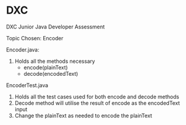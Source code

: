 # DXC
DXC Junior Java Developer Assessment

Topic Chosen: Encoder

Encoder.java:
1. Holds all the methods necessary
    - encode(plainText)
    - decode(encodedText)


EncoderTest.java
1. Holds all the test cases used for both encode and decode methods
2. Decode method will utilise the result of encode as the encodedText input
3. Change the plainText as needed to encode the plainText